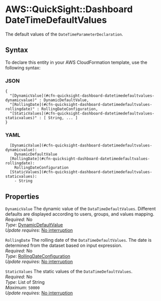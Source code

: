 # AWS::QuickSight::Dashboard DateTimeDefaultValues<a name="aws-properties-quicksight-dashboard-datetimedefaultvalues"></a>

The default values of the `DateTimeParameterDeclaration`\.

## Syntax<a name="aws-properties-quicksight-dashboard-datetimedefaultvalues-syntax"></a>

To declare this entity in your AWS CloudFormation template, use the following syntax:

### JSON<a name="aws-properties-quicksight-dashboard-datetimedefaultvalues-syntax.json"></a>

```
{
  "[DynamicValue](#cfn-quicksight-dashboard-datetimedefaultvalues-dynamicvalue)" : DynamicDefaultValue,
  "[RollingDate](#cfn-quicksight-dashboard-datetimedefaultvalues-rollingdate)" : RollingDateConfiguration,
  "[StaticValues](#cfn-quicksight-dashboard-datetimedefaultvalues-staticvalues)" : [ String, ... ]
}
```

### YAML<a name="aws-properties-quicksight-dashboard-datetimedefaultvalues-syntax.yaml"></a>

```
  [DynamicValue](#cfn-quicksight-dashboard-datetimedefaultvalues-dynamicvalue): 
    DynamicDefaultValue
  [RollingDate](#cfn-quicksight-dashboard-datetimedefaultvalues-rollingdate): 
    RollingDateConfiguration
  [StaticValues](#cfn-quicksight-dashboard-datetimedefaultvalues-staticvalues): 
    - String
```

## Properties<a name="aws-properties-quicksight-dashboard-datetimedefaultvalues-properties"></a>

`DynamicValue`  <a name="cfn-quicksight-dashboard-datetimedefaultvalues-dynamicvalue"></a>
The dynamic value of the `DataTimeDefaultValues`\. Different defaults are displayed according to users, groups, and values mapping\.  
*Required*: No  
*Type*: [DynamicDefaultValue](aws-properties-quicksight-dashboard-dynamicdefaultvalue.md)  
*Update requires*: [No interruption](https://docs.aws.amazon.com/AWSCloudFormation/latest/UserGuide/using-cfn-updating-stacks-update-behaviors.html#update-no-interrupt)

`RollingDate`  <a name="cfn-quicksight-dashboard-datetimedefaultvalues-rollingdate"></a>
The rolling date of the `DataTimeDefaultValues`\. The date is determined from the dataset based on input expression\.  
*Required*: No  
*Type*: [RollingDateConfiguration](aws-properties-quicksight-dashboard-rollingdateconfiguration.md)  
*Update requires*: [No interruption](https://docs.aws.amazon.com/AWSCloudFormation/latest/UserGuide/using-cfn-updating-stacks-update-behaviors.html#update-no-interrupt)

`StaticValues`  <a name="cfn-quicksight-dashboard-datetimedefaultvalues-staticvalues"></a>
The static values of the `DataTimeDefaultValues`\.  
*Required*: No  
*Type*: List of String  
*Maximum*: `50000`  
*Update requires*: [No interruption](https://docs.aws.amazon.com/AWSCloudFormation/latest/UserGuide/using-cfn-updating-stacks-update-behaviors.html#update-no-interrupt)